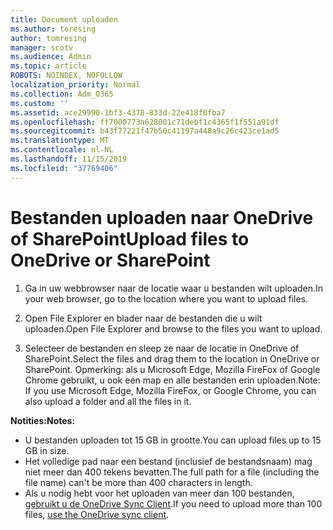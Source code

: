 ```yaml
---
title: Document uploaden
ms.author: toresing
author: tomresing
manager: scotv
ms.audience: Admin
ms.topic: article
ROBOTS: NOINDEX, NOFOLLOW
localization_priority: Normal
ms.collection: Adm_O365
ms.custom: ''
ms.assetid: ace29990-1bf3-4378-833d-22e418f0fba7
ms.openlocfilehash: ff7000773a628001c71debf1c4365f1f551a91df
ms.sourcegitcommit: b43f77221f47b50c41197a448a9c26c423ce1ad5
ms.translationtype: MT
ms.contentlocale: nl-NL
ms.lasthandoff: 11/15/2019
ms.locfileid: "37769406"
---
```

# <a name="upload-files-to-onedrive-or-sharepoint"></a><span data-ttu-id="d77c0-102">Bestanden uploaden naar OneDrive of SharePoint</span><span class="sxs-lookup"><span data-stu-id="d77c0-102">Upload files to OneDrive or SharePoint</span></span>

1. <span data-ttu-id="d77c0-103">Ga in uw webbrowser naar de locatie waar u bestanden wilt uploaden.</span><span class="sxs-lookup"><span data-stu-id="d77c0-103">In your web browser, go to the location where you want to upload files.</span></span>
    
2. <span data-ttu-id="d77c0-104">Open File Explorer en blader naar de bestanden die u wilt uploaden.</span><span class="sxs-lookup"><span data-stu-id="d77c0-104">Open File Explorer and browse to the files you want to upload.</span></span>
    
3. <span data-ttu-id="d77c0-105">Selecteer de bestanden en sleep ze naar de locatie in OneDrive of SharePoint.</span><span class="sxs-lookup"><span data-stu-id="d77c0-105">Select the files and drag them to the location in OneDrive or SharePoint.</span></span> <span data-ttu-id="d77c0-106">Opmerking: als u Microsoft Edge, Mozilla FireFox of Google Chrome gebruikt, u ook een map en alle bestanden erin uploaden.</span><span class="sxs-lookup"><span data-stu-id="d77c0-106">Note: If you use Microsoft Edge, Mozilla FireFox, or Google Chrome, you can also upload a folder and all the files in it.</span></span>
    
<span data-ttu-id="d77c0-107">**Notities:**</span><span class="sxs-lookup"><span data-stu-id="d77c0-107">**Notes:**</span></span>

- <span data-ttu-id="d77c0-108">U bestanden uploaden tot 15 GB in grootte.</span><span class="sxs-lookup"><span data-stu-id="d77c0-108">You can upload files up to 15 GB in size.</span></span> 
- <span data-ttu-id="d77c0-109">Het volledige pad naar een bestand (inclusief de bestandsnaam) mag niet meer dan 400 tekens bevatten.</span><span class="sxs-lookup"><span data-stu-id="d77c0-109">The full path for a file (including the file name) can't be more than 400 characters in length.</span></span> 
- <span data-ttu-id="d77c0-110">Als u nodig hebt voor het uploaden van meer dan 100 bestanden, [gebruikt u de OneDrive Sync Client](https://go.microsoft.com/fwlink/?linkid=866427).</span><span class="sxs-lookup"><span data-stu-id="d77c0-110">If you need to upload more than 100 files, [use the OneDrive sync client](https://go.microsoft.com/fwlink/?linkid=866427).</span></span> 
  

